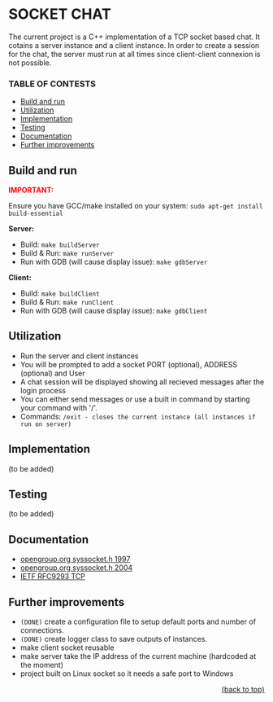 <div id="readme-top"/>

# SOCKET CHAT

The current project is a C++ implementation of a TCP socket based chat.
It cotains a server instance and a client instance.
In order to create a session for the chat, the server must run at all times since client-client connexion is not possible.

### TABLE OF CONTESTS

- [Build and run](#build-and-run)
- [Utilization](#utilization)
- [Implementation](#implementation)
- [Testing](#testing)
- [Documentation](#documentation)
- [Further improvements](#further-improvements)

## **Build and run**

<div style="color: red"><b>IMPORTANT:</b></div>

Ensure you have GCC/make installed on your system: `sudo apt-get install build-essential`

**Server:**

- Build: `make buildServer`
- Build & Run: `make runServer`
- Run with GDB (will cause display issue): `make gdbServer`

**Client:**

- Build: `make buildClient`
- Build & Run: `make runClient`
- Run with GDB (will cause display issue): `make gdbClient`

## **Utilization**

- Run the server and client instances
- You will be prompted to add a socket PORT (optional), ADDRESS (optional) and User
- A chat session will be displayed showing all recieved messages after the login process
- You can either send messages or use a built in command by starting your command with '/'.
- Commands: `/exit - closes the current instance (all instances if run on server)`

## **Implementation**
(to be added)

## **Testing**
(to be added)

## **Documentation**

- [opengroup.org syssocket.h 1997](https://pubs.opengroup.org/onlinepubs/7908799/xns/syssocket.h.html)
- [opengroup.org syssocket.h 2004](https://pubs.opengroup.org/onlinepubs/009695399/basedefs/sys/socket.h.html)
- [IETF RFC9293 TCP](https://datatracker.ietf.org/doc/html/rfc9293)

## **Further improvements**
- <code>(DONE)</code> create a configuration file to setup default ports and number of connections.
- <code>(DONE)</code> create logger class to save outputs of instances.
- make client socket reusable
- make server take the IP address of the current machine (hardcoded at the moment)
- project built on Linux socket so it needs a safe port to Windows

<p align="right"><a href="#readme-top">(back to top)</a></p>
